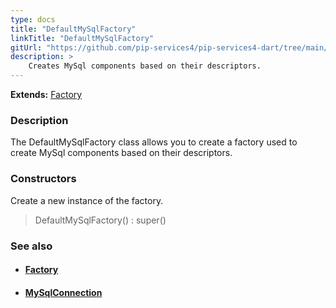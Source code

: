 ```yaml
---
type: docs
title: "DefaultMySqlFactory"
linkTitle: "DefaultMySqlFactory"
gitUrl: "https://github.com/pip-services4/pip-services4-dart/tree/main/pip-services4-mysql-dart"
description: > 
    Creates MySql components based on their descriptors.
---
```


**Extends:** [Factory](../../../components/build/factory)

### Description

The DefaultMySqlFactory class allows you to create a factory used to create MySql components based on their descriptors.

### Constructors

Create a new instance of the factory.

> DefaultMySqlFactory() : super() 


### See also
- #### [Factory](../../../components/build/factory)
- #### [MySqlConnection](../../connect/mysql_connection) 

